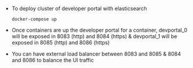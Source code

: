 * To deploy cluster of developer portal with elasticsearch
    
  `docker-compose up`

* Once containers are up the developer portal for a container, devportal_0 will be exposed in 8083 (http) and 8084 (https) 
& devportal_1 will be exposed in 8085 (http) and 8086 (https)
  
* You can have external load balancer between 8083 and 8085 & 8084 and 8086  to balance the UI traffic